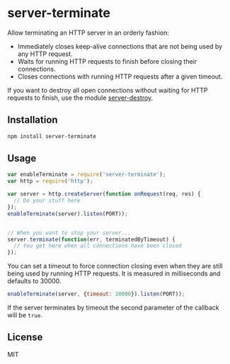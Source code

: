 # server-terminate
Allow terminating an HTTP server in an orderly fashion:
* Immediately closes keep-alive connections that are not being used by any HTTP request. 
* Waits for running HTTP requests to finish before closing their connections.
* Closes connections with running HTTP requests after a given timeout.

If you want to destroy all open connections without waiting for HTTP requests to finish,
use the module [server-destroy](https://github.com/isaacs/server-destroy).

## Installation
```sh
npm install server-terminate
```

## Usage
```javascript
var enableTerminate = require('server-terminate');
var http = require('http');

var server = http.createServer(function onRequest(req, res) {
  // Do your stuff here
});
enableTerminate(server).listen(PORT));


// When you want to stop your server...
server.terminate(function(err, terminatedByTimeout) {
  // You get here when all connections have been closed
});
```

You can set a timeout to force connection closing even when they are still being used by running HTTP requests.
It is measured in milliseconds and defaults to 30000.
```javascript
enableTerminate(server, {timeout: 10000}).listen(PORT));
```

If the server terminates by timeout the second parameter of the callback will be `true`.

## License
MIT
